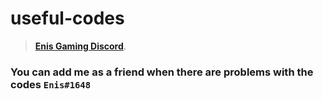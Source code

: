 # useful-codes
> **[Enis Gaming Discord](https://discord.gg/pKpr5EQxwh)**.
### You can add me as a friend when there are problems with the codes `Enis#1648`
